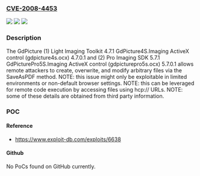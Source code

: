 ### [CVE-2008-4453](https://cve.mitre.org/cgi-bin/cvename.cgi?name=CVE-2008-4453)
![](https://img.shields.io/static/v1?label=Product&message=n%2Fa&color=blue)
![](https://img.shields.io/static/v1?label=Version&message=n%2Fa&color=blue)
![](https://img.shields.io/static/v1?label=Vulnerability&message=n%2Fa&color=brighgreen)

### Description

The GdPicture (1) Light Imaging Toolkit 4.7.1 GdPicture4S.Imaging ActiveX control (gdpicture4s.ocx) 4.7.0.1 and (2) Pro Imaging SDK 5.7.1 GdPicturePro5S.Imaging ActiveX control (gdpicturepro5s.ocx) 5.7.0.1 allows remote attackers to create, overwrite, and modify arbitrary files via the SaveAsPDF method.  NOTE: this issue might only be exploitable in limited environments or non-default browser settings.  NOTE: this can be leveraged for remote code execution by accessing files using hcp:// URLs.  NOTE: some of these details are obtained from third party information.

### POC

#### Reference
- https://www.exploit-db.com/exploits/6638

#### Github
No PoCs found on GitHub currently.

